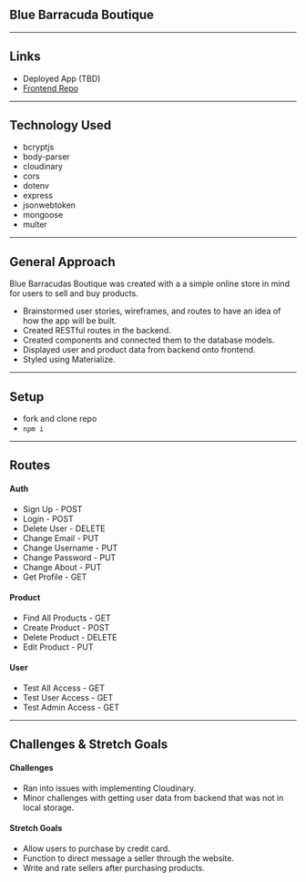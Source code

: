## Blue Barracuda Boutique 
---

## Links
* Deployed App (TBD)
* [Frontend Repo](https://github.com/Aba250-1004/messaging-app-frontend)

---

## Technology Used

* bcryptjs
* body-parser
* cloudinary
* cors
* dotenv
* express
* jsonwebtoken
* mongoose
* multer

---

## General Approach

Blue Barracudas Boutique was created with a a simple online store in mind for users to sell and buy products.

* Brainstormed user stories, wireframes, and routes to have an idea of how the app will be built.
* Created RESTful routes in the backend.
* Created components and connected them to the database models.
* Displayed user and product data from backend onto frontend.
* Styled using Materialize.

---

## Setup
* fork and clone repo
* `npm i`

---

## Routes

#### Auth
* Sign Up - POST
* Login - POST
* Delete User - DELETE
* Change Email - PUT
* Change Username - PUT
* Change Password - PUT
* Change About - PUT
* Get Profile - GET

#### Product
* Find All Products - GET
* Create Product - POST
* Delete Product - DELETE
* Edit Product - PUT

#### User
* Test All Access - GET
* Test User Access - GET
* Test Admin Access - GET

---

## Challenges & Stretch Goals

#### Challenges
* Ran into issues with implementing Cloudinary.
* Minor challenges with getting user data from backend that was not in local storage.

#### Stretch Goals

* Allow users to purchase by credit card.
* Function to direct message a seller through the website.
* Write and rate sellers after purchasing products. 

